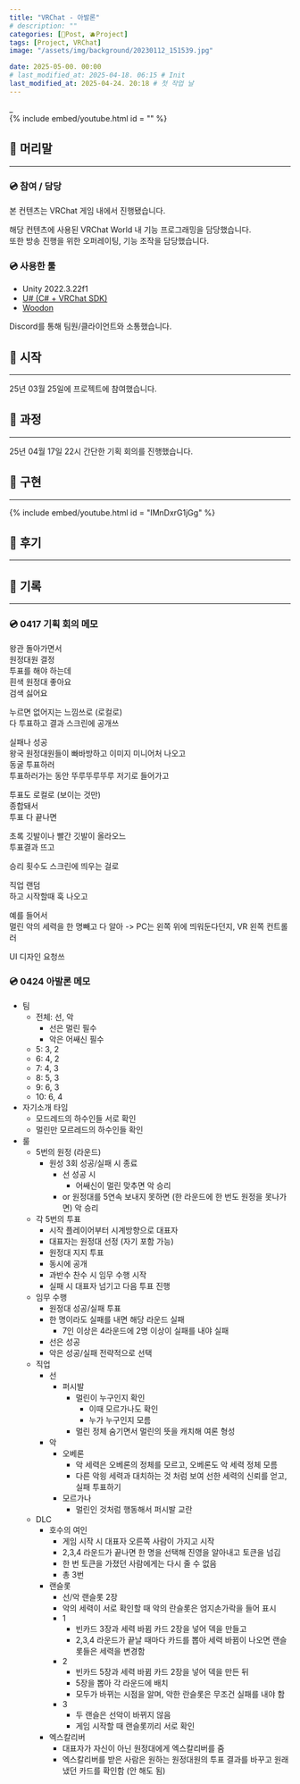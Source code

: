 ```yaml
---
title: "VRChat - 아발론"
# description: ""
categories: [📀Post, 🫐Project]
tags: [Project, VRChat]
image: "/assets/img/background/20230112_151539.jpg"

date: 2025-05-00. 00:00
# last_modified_at: 2025-04-18. 06:15 # Init
last_modified_at: 2025-04-24. 20:18 # 첫 작업 날
---
```


_  
{% include embed/youtube.html id = "" %}

## 📀 머리말

---

### 💿 참여 / 담당

본 컨텐츠는 VRChat 게임 내에서 진행됐습니다.  

해당 컨텐츠에 사용된 VRChat World 내 기능 프로그래밍을 담당했습니다.  
또한 방송 진행을 위한 오퍼레이팅, 기능 조작을 담당했습니다.  

### 💿 사용한 툴

- Unity 2022.3.22f1
- [U# (C# + VRChat SDK)](https://udonsharp.docs.vrchat.com/)
- [Woodon](https://github.com/wrchat/Woodon)

Discord를 통해 팀원/클라이언트와 소통했습니다.  

## 📀 시작

---

25년 03월 25일에 프로젝트에 참여했습니다.  

## 📀 과정

---

25년 04월 17일 22시 간단한 기획 회의를 진행했습니다.  

## 📀 구현

---

{% include embed/youtube.html id = "IMnDxrG1jGg" %}

## 📀 후기

---

## 📀 기록

---

### 💿 0417 기획 회의 메모

왕관 돌아가면서  
원정대원 결정  
투표를 해야 하는데  
흰색 원정대 좋아요  
검색 싫어요  

누르면 없어지는 느낌쓰로 (로컬로)  
다 투표하고 결과 스크린에 공개쓰  

실패나 성공  
왕국 원정대원들이 빠바방하고 이미지 미니어처 나오고  
동굴 투표하러  
투표하러가는 동안 뚜루뚜루뚜루 저기로 들어가고  

투표도 로컬로 (보이는 것만)  
종합돼서  
투표 다 끝나면  

초록 깃발이나 빨간 깃발이 올라오느  
투표결과 뜨고  

승리 횟수도 스크린에 띄우는 걸로  

직업 랜덤  
하고 시작할때 훅 나오고  

예를 들어서  
멀린 악의 세력을 한 명빼고 다 알아 -> PC는 왼쪽 위에 띄워둔다던지, VR 왼쪽 컨트롤러  

UI 디자인 요청쓰  

### 💿 0424 아발론 메모

- 팀
  - 전체: 선, 악
    - 선은 멀린 필수
    - 악은 어쌔신 필수
  - 5: 3, 2
  - 6: 4, 2
  - 7: 4, 3
  - 8: 5, 3
  - 9: 6, 3
  - 10: 6, 4
- 자기소개 타임
  - 모드레드의 하수인들 서로 확인
  - 멀린만 모르레드의 하수인들 확인
- 룰
  - 5번의 원정 (라운드)
    - 원성 3회 성공/실패 시 종료
      - 선 성공 시
        - 어쌔신이 멀린 맞추면 악 승리
      - or 원정대를 5연속 보내지 못하면 (한 라운드에 한 번도 원정을 못나가면) 악 승리
  - 각 5번의 투표
    - 시작 플레이어부터 시계방향으로 대표자
    - 대표자는 원정대 선정 (자기 포함 가능)
    - 원정대 지지 투표
    - 동시에 공개
    - 과반수 찬수 시 임무 수행 시작
    - 실패 시 대표자 넘기고 다음 투표 진행
  - 임무 수행
    - 원정대 성공/실패 투표
    - 한 명이라도 실패를 내면 해당 라운드 실패
      - 7인 이상은 4라운드에 2명 이상이 실패를 내야 실패
    - 선은 성공
    - 악은 성공/실패 전략적으로 선택
  - 직업
    - 선
      - 퍼시발
        - 멀린이 누구인지 확인
          - 이때 모르가나도 확인
          - 누가 누구인지 모름
        - 멀린 정체 숨기면서 멀린의 뜻을 캐치해 여론 형성
    - 악
      - 오베론
        - 악 세력은 오베론의 정체를 모르고, 오베론도 악 세력 정체 모름
        - 다른 악읭 세력과 대치하는 것 처럼 보여 선한 세력의 신뢰를 얻고, 실패 투표하기
      - 모르가나
        - 멀린인 것처럼 행동해서 퍼시발 교란
  - DLC
    - 호수의 여인
      - 게임 시작 시 대표자 오른쪽 사람이 가지고 시작
      - 2,3,4 라운드가 끝나면 한 명을 선택해 진영을 알아내고 토큰을 넘김
      - 한 번 토큰을 가졌던 사람에게는 다시 줄 수 없음
      - 총 3번
    - 랜슬롯
      - 선/악 랜슬롯 2장
      - 악의 세력이 서로 확인할 때 악의 란슬롯은 엄지손가락을 들어 표시
      - 1
        - 빈카드 3장과 세력 바뀜 카드 2장을 넣어 덱을 만들고
        - 2,3,4 라운드가 끝날 때마다 카드를 뽑아 세력 바뀜이 나오면 랜슬롯들은 세력을 변경함
      - 2
        - 빈카드 5장과 세력 바뀜 카드 2장을 넣어 덱을 만든 뒤
        - 5장을 뽑아 각 라운드에 배치
        - 모두가 바뀌는 시점을 알며, 악한 란슬롯은 무조건 실패를 내야 함
      - 3
        - 두 랜슬은 선악이 바뀌지 않음
        - 게임 시작할 때 랜슬롯끼리 서로 확인
    - 엑스칼리버
      - 대표자가 자신이 아닌 원정대에게 엑스칼리버를 줌
      - 엑스칼리버를 받은 사람은 원하는 원정대원의 투표 결과를 바꾸고 원래 냈던 카드를 확인함 (안 해도 됨)